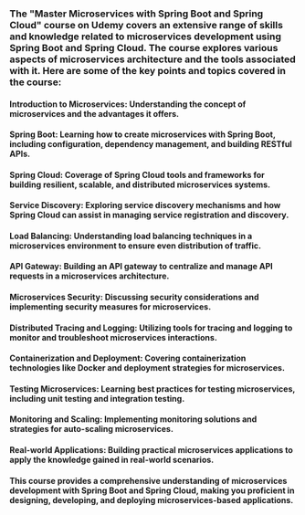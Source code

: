 ### The "Master Microservices with Spring Boot and Spring Cloud" course on Udemy covers an extensive range of skills and knowledge related to microservices development using Spring Boot and Spring Cloud. The course explores various aspects of microservices architecture and the tools associated with it. Here are some of the key points and topics covered in the course:

#### Introduction to Microservices: Understanding the concept of microservices and the advantages it offers.

#### Spring Boot: Learning how to create microservices with Spring Boot, including configuration, dependency management, and building RESTful APIs.

#### Spring Cloud: Coverage of Spring Cloud tools and frameworks for building resilient, scalable, and distributed microservices systems.

#### Service Discovery: Exploring service discovery mechanisms and how Spring Cloud can assist in managing service registration and discovery.

#### Load Balancing: Understanding load balancing techniques in a microservices environment to ensure even distribution of traffic.

#### API Gateway: Building an API gateway to centralize and manage API requests in a microservices architecture.

#### Microservices Security: Discussing security considerations and implementing security measures for microservices.

#### Distributed Tracing and Logging: Utilizing tools for tracing and logging to monitor and troubleshoot microservices interactions.

#### Containerization and Deployment: Covering containerization technologies like Docker and deployment strategies for microservices.

#### Testing Microservices: Learning best practices for testing microservices, including unit testing and integration testing.

#### Monitoring and Scaling: Implementing monitoring solutions and strategies for auto-scaling microservices.

#### Real-world Applications: Building practical microservices applications to apply the knowledge gained in real-world scenarios.

#### This course provides a comprehensive understanding of microservices development with Spring Boot and Spring Cloud, making you proficient in designing, developing, and deploying microservices-based applications.
